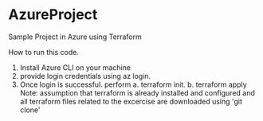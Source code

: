 # AzureProject
Sample Project in Azure using Terraform

How to run this code. 

1. Install Azure CLI on your machine
2. provide login credentials using az login. 
3. Once login is successful. perform 
    a. terraform init. 
    b. terraform apply
    Note: assumption that terraform is already installed and configured and all terraform files related to the excercise are downloaded using 'git clone'